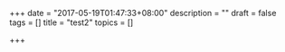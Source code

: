 +++
date = "2017-05-19T01:47:33+08:00"
description = ""
draft = false
tags = []
title = "test2"
topics = []

+++

